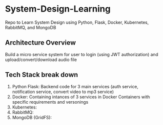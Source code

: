 # System-Design-Learning
Repo to Learn System Design using Python, Flask, Docker, Kubernetes, RabbitMQ, and MongoDB

## Architecture Overview
Build a micro service system for user to login (using JWT authorization) and upload/convert/download audio file

## Tech Stack break down
1. Python Flask: Backend code for 3 main services (auth service, notification service, convert video to mp3 service)
2. Docker: Containing intances of 3 services in Docker Containers with specific requirements and versonings
3. Kubernetes:
4. RabbitMQ:
5. MongoDB (GridFS):


